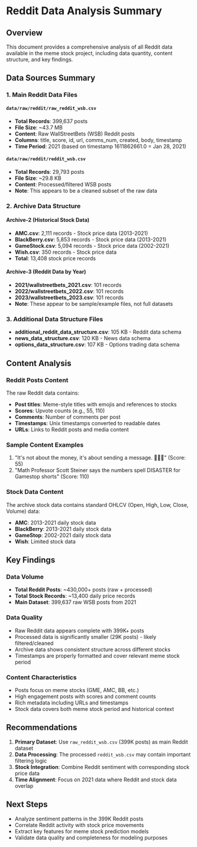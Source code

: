 # Reddit Data Analysis Summary

## Overview
This document provides a comprehensive analysis of all Reddit data available in the meme stock project, including data quantity, content structure, and key findings.

## Data Sources Summary

### 1. Main Reddit Data Files

#### `data/raw/reddit/raw_reddit_wsb.csv`
- **Total Records**: 399,637 posts
- **File Size**: ~43.7 MB
- **Content**: Raw WallStreetBets (WSB) Reddit posts
- **Columns**: title, score, id, url, comms_num, created, body, timestamp
- **Time Period**: 2021 (based on timestamp 1611862661.0 = Jan 28, 2021)

#### `data/raw/reddit/reddit_wsb.csv`
- **Total Records**: 29,793 posts
- **File Size**: ~29.8 KB
- **Content**: Processed/filtered WSB posts
- **Note**: This appears to be a cleaned subset of the raw data

### 2. Archive Data Structure

#### Archive-2 (Historical Stock Data)
- **AMC.csv**: 2,111 records - Stock price data (2013-2021)
- **BlackBerry.csv**: 5,853 records - Stock price data (2013-2021)  
- **GameStock.csv**: 5,094 records - Stock price data (2002-2021)
- **Wish.csv**: 350 records - Stock price data
- **Total**: 13,408 stock price records

#### Archive-3 (Reddit Data by Year)
- **2021/wallstreetbets_2021.csv**: 101 records
- **2022/wallstreetbets_2022.csv**: 101 records  
- **2023/wallstreetbets_2023.csv**: 101 records
- **Note**: These appear to be sample/example files, not full datasets

### 3. Additional Data Structure Files
- **additional_reddit_data_structure.csv**: 105 KB - Reddit data schema
- **news_data_structure.csv**: 120 KB - News data schema
- **options_data_structure.csv**: 107 KB - Options trading data schema

## Content Analysis

### Reddit Posts Content
The raw Reddit data contains:
- **Post titles**: Meme-style titles with emojis and references to stocks
- **Scores**: Upvote counts (e.g., 55, 110)
- **Comments**: Number of comments per post
- **Timestamps**: Unix timestamps converted to readable dates
- **URLs**: Links to Reddit posts and media content

### Sample Content Examples
1. "It's not about the money, it's about sending a message. 🚀💎🙌" (Score: 55)
2. "Math Professor Scott Steiner says the numbers spell DISASTER for Gamestop shorts" (Score: 110)

### Stock Data Content
The archive stock data contains standard OHLCV (Open, High, Low, Close, Volume) data:
- **AMC**: 2013-2021 daily stock data
- **BlackBerry**: 2013-2021 daily stock data  
- **GameStop**: 2002-2021 daily stock data
- **Wish**: Limited stock data

## Key Findings

### Data Volume
- **Total Reddit Posts**: ~430,000+ posts (raw + processed)
- **Total Stock Records**: ~13,400 daily price records
- **Main Dataset**: 399,637 raw WSB posts from 2021

### Data Quality
- Raw Reddit data appears complete with 399K+ posts
- Processed data is significantly smaller (29K posts) - likely filtered/cleaned
- Archive data shows consistent structure across different stocks
- Timestamps are properly formatted and cover relevant meme stock period

### Content Characteristics
- Posts focus on meme stocks (GME, AMC, BB, etc.)
- High engagement posts with scores and comment counts
- Rich metadata including URLs and timestamps
- Stock data covers both meme stock period and historical context

## Recommendations

1. **Primary Dataset**: Use `raw_reddit_wsb.csv` (399K posts) as main Reddit dataset
2. **Data Processing**: The processed `reddit_wsb.csv` may contain important filtering logic
3. **Stock Integration**: Combine Reddit sentiment with corresponding stock price data
4. **Time Alignment**: Focus on 2021 data where Reddit and stock data overlap

## Next Steps
- Analyze sentiment patterns in the 399K Reddit posts
- Correlate Reddit activity with stock price movements
- Extract key features for meme stock prediction models
- Validate data quality and completeness for modeling purposes
